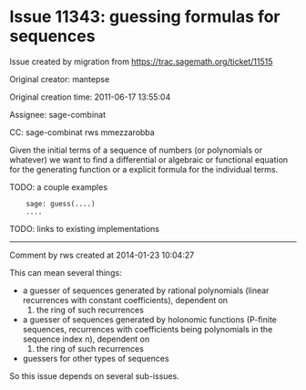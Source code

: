 # Issue 11343: guessing formulas for sequences

Issue created by migration from https://trac.sagemath.org/ticket/11515

Original creator: mantepse

Original creation time: 2011-06-17 13:55:04

Assignee: sage-combinat

CC:  sage-combinat rws mmezzarobba

Given the initial terms of a sequence of numbers (or polynomials or whatever) we want to find a differential or algebraic or functional equation for the generating function or a explicit formula for the individual terms.

TODO: a couple examples


```
    sage: guess(....)
    ....
```


TODO: links to existing implementations


---

Comment by rws created at 2014-01-23 10:04:27

This can mean several things:

* a guesser of sequences generated by rational polynomials (linear recurrences with constant coefficients), dependent on
  1. the ring of such recurrences
* a guesser of sequences generated by holonomic functions (P-finite sequences, recurrences with coefficients being polynomials in the sequence index n), dependent on
  1. the ring of such recurrences
* guessers for other types of sequences

So this issue depends on several sub-issues.

